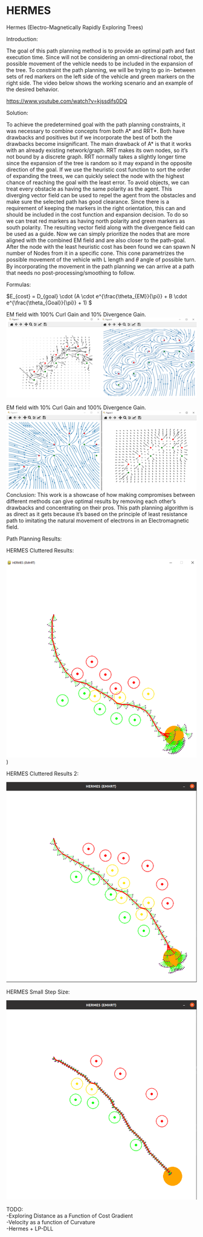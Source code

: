 # HERMES

Hermes (Electro-Magnetically Rapidly Exploring Trees)

Introduction:

The goal of this path planning method is to provide an optimal path and fast execution time. Since will
not be considering an omni-directional robot, the possible movement of the vehicle needs to be
included in the expansion of the tree. To constraint the path planning, we will be trying to go in-
between sets of red markers on the left side of the vehicle and green markers on the right side. The
video below shows the working scenario and an example of the desired behavior.

https://www.youtube.com/watch?v=kjssdifs0DQ

Solution:

To achieve the predetermined goal with the path planning constraints, it was necessary to
combine concepts from both A* and RRT*. Both have drawbacks and positives but if we incorporate the
best of both the drawbacks become insignificant. The main drawback of A* is that it works with an
already existing network/graph. RRT makes its own nodes, so it’s not bound by a discrete graph. RRT
normally takes a slightly longer time since the expansion of the tree is random so it may expand in the
opposite direction of the goal. If we use the heuristic cost function to sort the order of expanding the
trees, we can quickly select the node with the highest chance of reaching the goal with the least error.
To avoid objects, we can treat every obstacle as having the same polarity as the agent. This
diverging vector field can be used to repel the agent from the obstacles and make sure the selected path
has good clearance. Since there is a requirement of keeping the markers in the right orientation, this
can and should be included in the cost function and expansion decision. To do so we can treat red
markers as having north polarity and green markers as south polarity. The resulting vector field along
with the divergence field can be used as a guide. Now we can simply prioritize the nodes that are more
aligned with the combined EM field and are also closer to the path-goal. After the node with the least
heuristic cost has been found we can spawn N number of Nodes from it in a specific cone. This cone
parametrizes the possible movement of the vehicle with L length and 𝜃 angle of possible turn. By
incorporating the movement in the path planning we can arrive at a path that needs no post-processing/smoothing to follow.

Formulas:

$E_{cost} = D_{goal} \cdot (A \cdot e^{\frac{\theta_{EM}}{\pi}} + B \cdot e^{\frac{\theta_{Goal}}{\pi}} + 1) $

EM field with 100% Curl Gain and 10% Divergence Gain.
![EM field with 100% Curl Gain and 10% Divergence Gain](https://raw.githubusercontent.com/Tnzr/HERMES/master/results/EMfield_Curl_100_Div_10_Field%2BMagnitude.png)

EM field with 10% Curl Gain and 100% Divergence Gain.
![EM field with 10% Curl Gain and 100% Divergence Gain](https://raw.githubusercontent.com/Tnzr/HERMES/master/results/EMfield_Curl_10_Div_100_FIeld%2BMagnitude.png)
Conclusion:
This work is a showcase of how making compromises between different methods can give optimal
results by removing each other’s drawbacks and concentrating on their pros. This path planning
algorithm is as direct as it gets because it’s based on the principle of least resistance path to imitating the
natural movement of electrons in an Electromagnetic field.

Path Planning Results:

HERMES Cluttered Results:

![HERMES Cluttered Results](https://raw.githubusercontent.com/Tnzr/HERMES/master/results/Results.png))


HERMES Cluttered Results 2:

![HERMES Cluttered Results 2](https://raw.githubusercontent.com/Tnzr/HERMES/master/results/Results_Obstacles.png)

HERMES Small Step Size:

![HERMES Small Step Size](https://raw.githubusercontent.com/Tnzr/HERMES/master/results/Results_Small_StepSize.png)

TODO:  
-Exploring Distance as a Function of Cost Gradient  
-Velocity as a function of Curvature  
-Hermes + LP-DLL  

